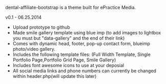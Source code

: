 dental-affiliate-bootstrap is a theme built for ePractice Media. 

v0.1 - 06.25.2014
- Upload prototype to github
- Made smile gallery template using blue imp (to add images to lightbox you must but "data-gallery" and the end of their link)
- Comes with dynamic head, footer, pop-up contact form, blueimp photo/video gallery.
- Includes the following template files: (Full Width Template, Single Portfolio Page,Portfolio Grid Page, Smile Gallery)
- Includes font awesome icons to use at your deposial
- All social media links and phone numbers can currently be changed within header.php(will update this later)